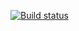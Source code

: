 [![Build status](https://build.appcenter.ms/v0.1/apps/8c240aac-6a43-4568-bc92-45873aaadc73/branches/main/badge)](https://appcenter.ms)
